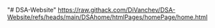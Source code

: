 "# DSA-Website" 
https://raw.githack.com/DiVanchev/DSA-Website/refs/heads/main/DSAhome/htmlPages/homePage/home.html
